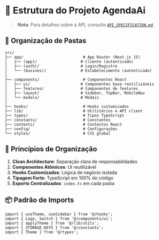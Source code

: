 # 📂 Estrutura do Projeto AgendaAi

> **Nota**: Para detalhes sobre a API, consulte
> [`API_SPECIFICATION.md`](./API_SPECIFICATION.md)

## 📁 Organização de Pastas

```
src/
├── app/                          # App Router (Next.js 15)
│   ├── (app)/                   # Cliente (autenticado)
│   ├── (auth)/                  # Login/Registro
│   └── (busines)/               # Estabelecimento (autenticado)
│
├── components/                   # Componentes React
│   ├── ui/                      # Componentes base reutilizáveis
│   ├── features/                # Componentes de features
│   ├── layout/                  # Sidebar, TopBar, MobileNav
│   └── modals/                  # Modais
│
├── hooks/                        # Hooks customizados
├── lib/                          # Utilitários e API client
├── types/                        # Tipos TypeScript
├── constants/                    # Constantes
├── contexts/                     # Contextos React
├── config/                       # Configurações
└── styles/                       # CSS global
```

## 🎯 Princípios de Organização

1. **Clean Architecture**: Separação clara de responsabilidades
2. **Componentes Atômicos**: UI reutilizável
3. **Hooks Customizados**: Lógica de negócio isolada
4. **Tipagem Forte**: TypeScript em 100% do código
5. **Exports Centralizados**: `index.ts` em cada pasta

## 📦 Padrão de Imports

```tsx
import { useTheme, useSidebar } from '@/hooks';
import { Logo, Switch } from '@/components/ui';
import { applyTheme } from '@/lib/utils';
import { STORAGE_KEYS } from '@/constants';
import { Theme } from '@/types';
```
